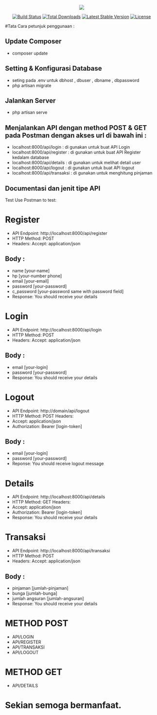<p align="center"><img src="https://laravel.com/assets/img/components/logo-laravel.svg"></p>

<p align="center">
<a href="https://travis-ci.org/laravel/framework"><img src="https://travis-ci.org/laravel/framework.svg" alt="Build Status"></a>
<a href="https://packagist.org/packages/laravel/framework"><img src="https://poser.pugx.org/laravel/framework/d/total.svg" alt="Total Downloads"></a>
<a href="https://packagist.org/packages/laravel/framework"><img src="https://poser.pugx.org/laravel/framework/v/stable.svg" alt="Latest Stable Version"></a>
<a href="https://packagist.org/packages/laravel/framework"><img src="https://poser.pugx.org/laravel/framework/license.svg" alt="License"></a>
</p>

#Tata Cara petunjuk penggunaan : 

## Update Composer
- composer update

## Setting & Konfigurasi Database
- seting pada .env untuk dbhost , dbuser , dbname , dbpassword 
- php artisan migrate

## Jalankan Server 
- php artisan serve

## Menjalankan API dengan method POST & GET pada Postman dengan akses url di bawah ini :

- localhost:8000/api/login     : di gunakan untuk buat API Login
- localhost:8000/api/register  : di gunakan untuk buat API Register kedalam database
- localhost:8000/api/details   : di gunakan untuk melihat detail user 
- localhost:8000/api/logout    : di gunakan untuk buat API logout
- localhost:8000/api/transaksi : di gunakan untuk menghitung pinjaman

## Documentasi dan jenit tipe API 

Test
Use Postman to test:

# Register

- API Endpoint: http://localhost:8000/api/register
- HTTP Method: POST
- Headers: Accept: application/json
## Body :
- name [your-name]
- hp [your-number phone]
- email [your-email]
- password [your-password]
- c_password [your-password same with password field]
- Response: You should receive your details

# Login
- API Endpoint: http://localhost:8000/api/login
- HTTP Method: POST
- Headers: Accept: application/json
## Body :
- email [your-login]
- password [your-password]
- Response: You should receive your details

# Logout

- API Endpoint: http://domain/api/logout
- HTTP Method: POST
Headers:
- Accept: application/json
- Authorization: Bearer [login-token]

## Body :
- email [your-login]
- password [your-password]
- Reponse: You should receive logout message

# Details

- API Endpoint: http://localhost:8000/api/details
- HTTP Method: GET
Headers:
- Accept: application/json
- Authorization: Bearer [login-token]
- Response: You should receive your details

# Transaksi

- API Endpoint: http://localhost:8000/api/transaksi
- HTTP Method: POST
- Headers: Accept: application/json
## Body :
- pinjaman [jumlah-pinjaman]
- bunga [jumlah-bunga]
- jumlah angsuran [jumlah-angsuran]
- Response: You should receive your details


# METHOD POST 

- API/LOGIN
- API/REGISTER
- API/TRANSAKSI
- API/LOGOUT

# METHOD GET

- API/DETAILS

# Sekian semoga bermanfaat.
